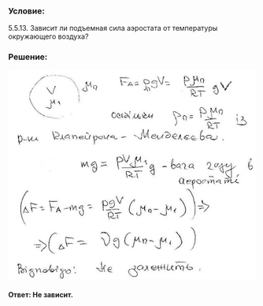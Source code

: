 ###  Условие:

$5.5.13.$ Зависит ли подъемная сила аэростата от температуры окружающего воздуха?

###  Решение:

![|640x539, 67%](../../img/5.5.13/1.jpg)

#### Ответ: Не зависит.